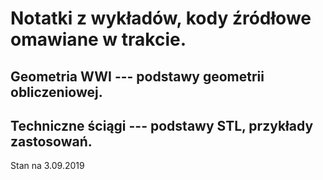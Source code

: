 # Notatki z wykładów, kody źródłowe omawiane w trakcie.

## Geometria WWI --- podstawy geometrii obliczeniowej.
## Techniczne ściągi --- podstawy STL, przykłady zastosowań.



Stan na 3.09.2019
